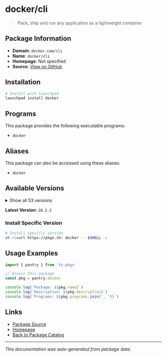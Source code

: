 # docker/cli

> Pack, ship and run any application as a lightweight container

## Package Information

- **Domain**: `docker.com/cli`
- **Name**: `docker/cli`
- **Homepage**: Not specified
- **Source**: [View on GitHub](https://github.com/pkgxdev/pantry/tree/main/projects/docker.com/cli/package.yml)

## Installation

```bash
# Install with launchpad
launchpad install docker
```

## Programs

This package provides the following executable programs:

- `docker`

## Aliases

This package can also be accessed using these aliases:

- `docker`

## Available Versions

<details>
<summary>Show all 53 versions</summary>

- `28.2.2`, `28.2.1`, `28.2.0`, `28.1.1`, `28.1.0`
- `28.0.4`, `28.0.3`, `28.0.2`, `28.0.1`, `28.0.0`
- `27.5.1`, `27.5.0`, `27.4.1`, `27.4.0`, `27.3.1`
- `27.3.0`, `27.2.1`, `27.2.0`, `27.1.2`, `27.1.1`
- `27.1.0`, `27.0.3`, `27.0.2`, `27.0.1`, `26.1.5`
- `26.1.4`, `26.1.3`, `26.1.2`, `26.1.1`, `26.1.0`
- `26.0.2`, `26.0.1`, `26.0.0`, `25.0.7`, `25.0.6`
- `25.0.5`, `25.0.4`, `25.0.3`, `25.0.2`, `25.0.1`
- `25.0.0`, `24.0.9`, `24.0.8`, `24.0.7`, `24.0.6`
- `24.0.5`, `23.0.15`, `23.0.10`, `23.0.9`, `23.0.8`
- `23.0.7`, `20.10.27`, `20.10.26`

</details>

**Latest Version**: `28.2.2`

### Install Specific Version

```bash
# Install specific version
sh <(curl https://pkgx.sh) docker -- $SHELL -i
```

## Usage Examples

```typescript
import { pantry } from 'ts-pkgx'

// Access this package
const pkg = pantry.docker

console.log(`Package: ${pkg.name}`)
console.log(`Description: ${pkg.description}`)
console.log(`Programs: ${pkg.programs.join(', ')}`)
```

## Links

- [Package Source](https://github.com/pkgxdev/pantry/tree/main/projects/docker.com/cli/package.yml)
- [Homepage](#)
- [Back to Package Catalog](../package-catalog.md)

---

*This documentation was auto-generated from package data.*

